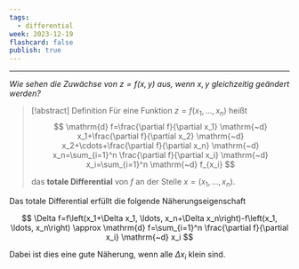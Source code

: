 ```yaml
---
tags:
  - differential
week: 2023-12-19
flashcard: false
publish: true
---
```

***

*Wie sehen die Zuwächse von $z=f(x, y)$ aus, wenn $x, y$ gleichzeitig geändert werden?*

> [!abstract] Definition 
> Für eine Funktion $z=f\left(x_1, \ldots, x_n\right)$ heißt
> $$
> \mathrm{d} f=\frac{\partial f}{\partial x_1} \mathrm{~d} x_1+\frac{\partial f}{\partial x_2} \mathrm{~d} x_2+\cdots+\frac{\partial f}{\partial x_n} \mathrm{~d} x_n=\sum_{i=1}^n \frac{\partial f}{\partial x_i} \mathrm{~d} x_i=\sum_{i=1}^n \mathrm{~d} f_{x_i}
> $$
> 
> das **totale Differential** von $f$ an der Stelle $x=\left(x_1, \ldots, x_n\right)$.

Das totale Differential erfüllt die folgende Näherungseigenschaft

$$
\Delta f=f\left(x_1+\Delta x_1, \ldots, x_n+\Delta x_n\right)-f\left(x_1, \ldots, x_n\right) \approx \mathrm{d} f=\sum_{i=1}^n \frac{\partial f}{\partial x_i} \mathrm{~d} x_i
$$

Dabei ist dies eine gute Näherung, wenn alle $\Delta x_i$ klein sind.